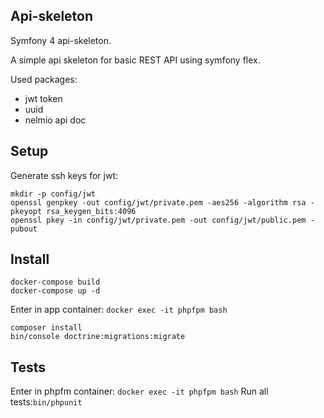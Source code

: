 ## Api-skeleton
Symfony 4 api-skeleton.

A simple api skeleton for basic REST API using symfony flex.

Used packages:
- jwt token
- uuid
- nelmio api doc

## Setup
 
 Generate ssh keys for jwt:
 ```
mkdir -p config/jwt
openssl genpkey -out config/jwt/private.pem -aes256 -algorithm rsa -pkeyopt rsa_keygen_bits:4096
openssl pkey -in config/jwt/private.pem -out config/jwt/public.pem -pubout
```

## Install
 ```
docker-compose build
docker-compose up -d
```
Enter in app container: `docker exec -it phpfpm bash`

```
composer install
bin/console doctrine:migrations:migrate
```

## Tests 
Enter in phpfm container: `docker exec -it phpfpm bash`
Run all tests:`bin/phpunit`
